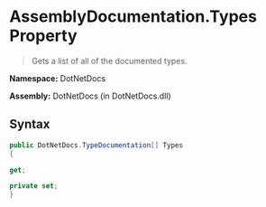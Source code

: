 # AssemblyDocumentation.Types Property
> Gets a list of all of the documented types.

**Namespace:** DotNetDocs

**Assembly:** DotNetDocs (in DotNetDocs.dll)
## Syntax
```csharp
public DotNetDocs.TypeDocumentation[] Types
{

get;

private set;
}
```
